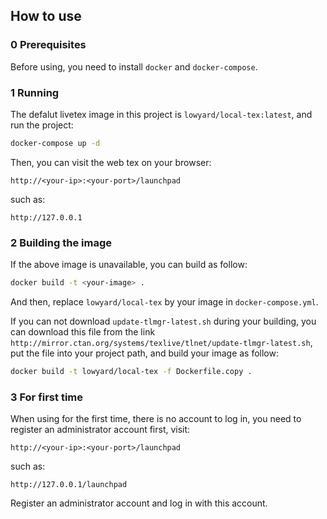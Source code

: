 ## How to use  

### 0 Prerequisites

Before using, you need to install `docker` and `docker-compose`.

### 1 Running

The defalut livetex image in this project is `lowyard/local-tex:latest`, and run the project:

```bash
docker-compose up -d
```

Then, you can visit the web tex on your browser:

```
http://<your-ip>:<your-port>/launchpad
```

such as:

```
http://127.0.0.1
```

### 2 Building the image

If the above image is unavailable, you can build as follow:

```bash
docker build -t <your-image> .
``` 

And then, replace `lowyard/local-tex` by your image in `docker-compose.yml`.  

If you can not download `update-tlmgr-latest.sh` during your building, you can download this file from the link `http://mirror.ctan.org/systems/texlive/tlnet/update-tlmgr-latest.sh`, put the file into your project path, and build your image as follow:
```bash
docker build -t lowyard/local-tex -f Dockerfile.copy .
```

### 3 For first time

When using for the first time, there is no account to log in, you need to register an administrator account first, visit:

```
http://<your-ip>:<your-port>/launchpad
```

such as:

```
http://127.0.0.1/launchpad
```

Register an administrator account and log in with this account.
